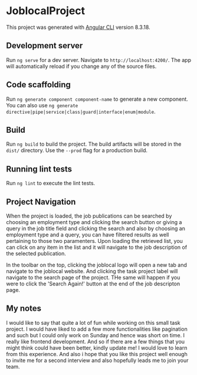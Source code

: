 # JoblocalProject

This project was generated with [Angular CLI](https://github.com/angular/angular-cli) version 8.3.18.

## Development server

Run `ng serve` for a dev server. Navigate to `http://localhost:4200/`. The app will automatically reload if you change any of the source files.

## Code scaffolding

Run `ng generate component component-name` to generate a new component. You can also use `ng generate directive|pipe|service|class|guard|interface|enum|module`.

## Build

Run `ng build` to build the project. The build artifacts will be stored in the `dist/` directory. Use the `--prod` flag for a production build.

## Running lint tests

Run `ng lint` to execute the lint tests.

## Project Navigation

When the project is loaded, the job publications can be searched by choosing an employment type and clicking the search button or giving a query in the job title field and clicking the search and also by choosing an employment type and a query, you can have filtered results as well pertaining to those two paramenters. Upon loading the retrieved list, you can click on any item in the list and it will navigate to the job description of the selected publication. 

In the toolbar on the top, clicking the joblocal logo will open a new tab and navigate to the joblocal website. And clicking the task project label will navigate to the search page of the project. THe same will happen if you were to click the 'Search Again!' button at the end of the job descripton page.

## My notes

I would like to say that quite a lot of fun while working on this small task project. I would have liked to add a few more functionalities like pagination and such but I could only work on Sunday and hence was short on time. I really like frontend development. And so if there are a few things that you might think could have been better, kindly update me! I would love to learn from this experience. And also i hope that you like this project well enough to invite me for a second interview and also hopefully leads me to join your team.